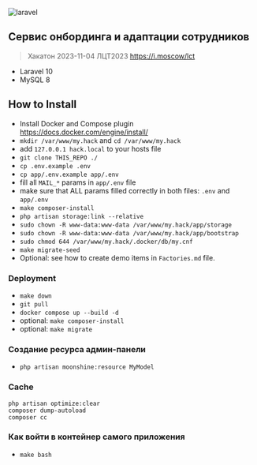 <p><img alt="laravel" src="https://laravel.com/assets/img/components/logo-laravel.svg"></p>


## Cервис онбординга и адаптации сотрудников
> Хакатон 2023-11-04 ЛЦТ2023 https://i.moscow/lct
- Laravel 10
- MySQL 8

## How to Install

- Install Docker and Compose plugin https://docs.docker.com/engine/install/
- `mkdir /var/www/my.hack` and `cd /var/www/my.hack`
- add `127.0.0.1 hack.local` to your hosts file
- `git clone THIS_REPO ./`
- `cp .env.example .env`
- `cp app/.env.example app/.env`
- fill all `MAIL_*` params in `app/.env` file
- make sure that ALL params filled correctly in both files: `.env` and `app/.env`
- `make composer-install`
- `php artisan storage:link --relative`
- `sudo chown -R www-data:www-data /var/www/my.hack/app/storage`
- `sudo chown -R www-data:www-data /var/www/my.hack/app/bootstrap`
- `sudo chmod 644 /var/www/my.hack/.docker/db/my.cnf`
- `make migrate-seed`
- Optional:
    see how to create demo items in `Factories.md` file.

### Deployment

- `make down`
- `git pull`
- `docker compose up --build -d`
- optional: `make composer-install`
- optional: `make migrate`

### Создание ресурса админ-панели

- `php artisan moonshine:resource MyModel`

### Cache
```
php artisan optimize:clear
composer dump-autoload
composer cc
```

### Как войти в контейнер самого приложения

- `make bash`